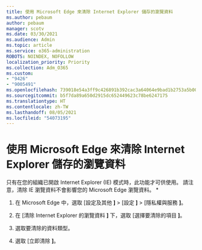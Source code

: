 ```yaml
---
title: 使用 Microsoft Edge 來清除 Internet Explorer 儲存的瀏覽資料
ms.author: pebaum
author: pebaum
manager: scotv
ms.date: 03/30/2021
ms.audience: Admin
ms.topic: article
ms.service: o365-administration
ROBOTS: NOINDEX, NOFOLLOW
localization_priority: Priority
ms.collection: Adm_O365
ms.custom:
- "9426"
- "9005491"
ms.openlocfilehash: 739018e54a3ff9c426891b392cac3a64064e9bad1b2753a5b003a383a7d73077
ms.sourcegitcommit: b5f7da89a650d2915dc652449623c78be6247175
ms.translationtype: HT
ms.contentlocale: zh-TW
ms.lasthandoff: 08/05/2021
ms.locfileid: "54073195"
---
```

# <a name="use-microsoft-edge-to-clear-the-browsing-data-stored-by-internet-explorer"></a>使用 Microsoft Edge 來清除 Internet Explorer 儲存的瀏覽資料

只有在您的組織已開啟 Internet Explorer (IE) 模式時，此功能才可供使用。 請注意，清除 IE 瀏覽資料不會影響您的 Microsoft Edge 瀏覽資料。
*
1. 在 Microsoft Edge 中，選取 [設定及其他 **]**  >  [設定 **]**  >  [隱私權與服務 **]**。

1. 在 [清除 Internet Explorer 的瀏覽資料 **]** 下，選取 [選擇要清除的項目 **]**。

1. 選取要清除的資料類型。

1. 選取 [立即清除 **]**。